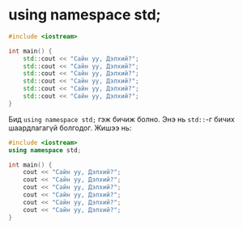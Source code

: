 # using namespace std;

```cpp
#include <iostream> 

int main() {
    std::cout << "Сайн уу, Дэлхий?"; 
    std::cout << "Сайн уу, Дэлхий?"; 
    std::cout << "Сайн уу, Дэлхий?"; 
    std::cout << "Сайн уу, Дэлхий?"; 
    std::cout << "Сайн уу, Дэлхий?"; 
    std::cout << "Сайн уу, Дэлхий?"; 
}
```

Бид `using namespace std;` гэж бичиж болно. Энэ нь `std::`-г бичих шаардлагагүй болгодог. Жишээ нь:

```cpp
#include <iostream> 
using namespace std;

int main() {
    cout << "Сайн уу, Дэлхий?"; 
    cout << "Сайн уу, Дэлхий?"; 
    cout << "Сайн уу, Дэлхий?"; 
    cout << "Сайн уу, Дэлхий?"; 
    cout << "Сайн уу, Дэлхий?"; 
    cout << "Сайн уу, Дэлхий?"; 
}
```